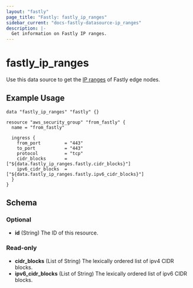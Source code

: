 ```yaml
---
layout: "fastly"
page_title: "Fastly: fastly_ip_ranges"
sidebar_current: "docs-fastly-datasource-ip_ranges"
description: |-
  Get information on Fastly IP ranges.
---
```


# fastly_ip_ranges

Use this data source to get the [IP ranges][1] of Fastly edge nodes.

## Example Usage

```hcl
data "fastly_ip_ranges" "fastly" {}

resource "aws_security_group" "from_fastly" {
  name = "from_fastly"

  ingress {
    from_port         = "443"
    to_port           = "443"
    protocol          = "tcp"
    cidr_blocks       = ["${data.fastly_ip_ranges.fastly.cidr_blocks}"]
    ipv6_cidr_blocks  = ["${data.fastly_ip_ranges.fastly.ipv6_cidr_blocks}"]
  }
}
```

[1]: https://docs.fastly.com/guides/securing-communications/accessing-fastlys-ip-ranges
<!-- schema generated by tfplugindocs -->
## Schema

### Optional

- **id** (String) The ID of this resource.

### Read-only

- **cidr_blocks** (List of String) The lexically ordered list of ipv4 CIDR blocks.
- **ipv6_cidr_blocks** (List of String) The lexically ordered list of ipv6 CIDR blocks.
